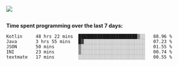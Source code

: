 [![](https://img.shields.io/badge/discord-jonatsp%234844-7289DA?logo=discord)](https://discord.com/users/239510668687048717)

##
**Time spent programming over the last 7 days:**
<!--START_SECTION:waka-->
```text
Kotlin     48 hrs 22 mins  ██████████████████████▒░░   88.96 % 
Java       3 hrs 55 mins   █▓░░░░░░░░░░░░░░░░░░░░░░░   07.23 % 
JSON       50 mins         ▒░░░░░░░░░░░░░░░░░░░░░░░░   01.55 % 
INI        23 mins         ▒░░░░░░░░░░░░░░░░░░░░░░░░   00.74 % 
textmate   17 mins         ░░░░░░░░░░░░░░░░░░░░░░░░░   00.55 % 
```
<!--END_SECTION:waka-->
##
